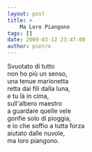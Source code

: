 ```yaml
---
layout: post
title: >
    Ma Loro Piangono
tags: []
date: 2009-03-12 23:47:00
author: pietro
---
```

Svuotato di tutto<br/>non ho più un senso,<br/>una tenue marionetta<br/>retta dai fili dalla luna,<br/>e tu là in cima,<br/>sull'albero maestro<br/>a guardare quelle vele<br/>gonfie solo di pioggia,<br/>e io che soffio a tutta forza<br/>aiutato dalle nuvole,<br/>ma loro piangono.
